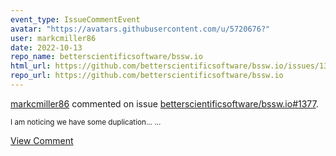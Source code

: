 ```yaml
---
event_type: IssueCommentEvent
avatar: "https://avatars.githubusercontent.com/u/5720676?"
user: markcmiller86
date: 2022-10-13
repo_name: betterscientificsoftware/bssw.io
html_url: https://github.com/betterscientificsoftware/bssw.io/issues/1377
repo_url: https://github.com/betterscientificsoftware/bssw.io
---
```


<a href='https://github.com/markcmiller86' target='_blank'>markcmiller86</a> commented on issue <a href='https://github.com/betterscientificsoftware/bssw.io/issues/1377' target='_blank'>betterscientificsoftware/bssw.io#1377</a>.

<small>I am noticing we have some duplication......</small>

<a href='https://github.com/betterscientificsoftware/bssw.io/issues/1377' target='_blank'>View Comment</a>